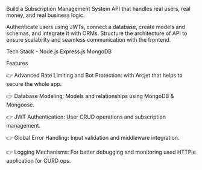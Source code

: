 Build a Subscription Management System API that handles real users, real money, and real business logic.

Authenticate users using JWTs, connect a database, create models and schemas, and integrate it with ORMs. Structure the architecture of API to ensure scalability and seamless communication with the frontend.

Tech Stack - 
Node.js
Express.js
MongoDB

Features

👉 Advanced Rate Limiting and Bot Protection: with Arcjet that helps to secure the whole app.

👉 Database Modeling: Models and relationships using MongoDB & Mongoose.

👉 JWT Authentication: User CRUD operations and subscription management.

👉 Global Error Handling: Input validation and middleware integration.

👉 Logging Mechanisms: For better debugging and monitoring used HTTPie application for CURD ops.
